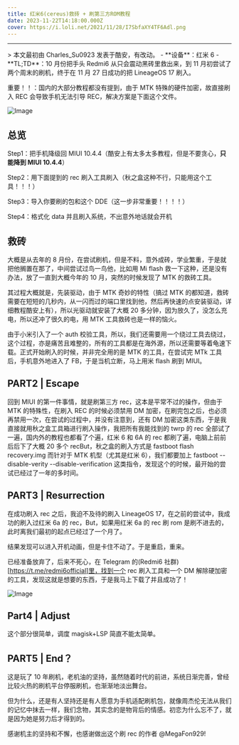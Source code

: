 ```yaml
---
title: 红米6(cereus)救砖 + 刷第三方ROM教程
date: 2023-11-22T14:18:00.000Z
cover: https://i.loli.net/2021/11/28/I7SbfaXY4TF6Adl.png
---
```


<hr />
> 本文最初由 Charles_Su0923 发表于酷安，有改动。
- **设备**：红米 6
- **TL;TD**：10 月份把手头 Redmi6 从只会震动黑砖里救出来，到 11 月初尝试了两个周末的刷机，终于在 11 月 27 日成功的把 LineageOS 17 刷入。

重要！！：国内的大部分教程都没有提到，由于 MTK 特殊的硬件加密，故直接刷入 REC 会导致手机无法引导 REC，解决方案是下面这个文件。

![Image](/image/post/3lSt1WAnUaoZMbv.png)

## 总览

Step1：把手机降级回 MIUI 10.4.4（酷安上有太多太多教程，但是不要贪心，**只能降到 MIUI 10.4.4**）

Step2：用下面提到的 rec 刷入工具刷入（秋之盒这种不行，只能用这个工具！！！）

Step3：导入你要刷的包和这个 DDE（这一步非常重要！！！！）

Step4：格式化 data 并且刷入系统，不出意外地话就会开机

## 救砖

大概是从去年的 8 月份，在尝试刷机，但是不料，意外成砖，学业繁重，于是就把他搁置在那了，中间尝试过鸟一鸟他，比如用 Mi flash 救一下这种，还是没有办法，放了一直到大概今年的 10 月，突然的时候发现了 MTK 的救砖工具。

其过程大概就是，先装驱动，由于 MTK 奇妙的特性（搞过 MTK 的都知道，救砖需要在短短的几秒内，从一闪而过的端口里找到他，然后再快速的点安装驱动，详细教程酷安上有），所以光驱动就安装了大概 20 多分钟，因为放久了，没怎么充电，所以还冲了很久的电，用 MTK 工具救砖也是一样的恼火。

由于小米引入了一个 auth 校验工具，所以，我们还需要用一个绕过工具去绕过，这个过程，亦是痛苦且难整的，所有的工具都是在海外源，所以还需要等着龟速下载。正式开始刷入的时候，并非完全用的是 MTK 的工具，在尝试完 MTk 工具后，手机意外地进入了 FB，于是当机立断，马上用米 flash 刷到 MIUI。

## PART2 | Escape

回到 MIUI 的第一件事情，就是刷第三方 rec，这本是平常不过的操作，但由于 MTK 的特殊性，在刷入 REC 的时候必须禁用 DM 加密，在刷完包之后，也必须再禁用一次，在尝试的过程中，并没有注意到，还有 DM 加密这类东西，于是我直接就用秋之盒工具箱进行刷入操作，我把所有我能找到的 twrp 的 rec 全部试了一遍，国内外的教程也都看了个遍，红米 6 和 6A 的 rec 都刷了遍，电脑上前前后后下了大概 20 多个 recBut，秋之盒的刷入方式是 fastboot flash recovery.img 而针对于 MTK 机型（尤其是红米 6），我们都要加上 fastboot --disable-verity --disable-verification 这类指令，发现这个的时候，最开始的尝试已经过了一年的多时间。

## PART3 | Resurrection

在成功刷入 rec 之后，我迫不及待的刷入 LineageOS 17，在之前的尝试中，我成功的刷入过红米 6a 的 rec，But，如果用红米 6a 的 rec 刷 rom 是刷不进去的，此时离我们最初的起点已经过了一个月了。

结果发现可以进入开机动画，但是卡住不动了。于是重启，重来。

已经准备放弃了，后来不死心，在 Telegram 的(Redmi6 社群)[https://t.me/redmi6official]里，找到一个 rec 刷入工具和一个 DM 解除硬加密的工具，发现这就是想要的东西，于是我马上下载了并且成功了！

![Image](/image/post/rwutbM9DBz6yoGL.png)

## Part4 | Adjust

这个部分很简单，调度 magisk+LSP 简直不能太简单。

## PART5 | End？

这是玩了 10 年刷机，老机油的坚持，虽然随着时代的前进，系统日渐完善，曾经比较火热的刷机平台停服刷机，也渐渐地淡出舞台。

但为什么，还是有人坚持还是有人愿意为手机适配刷机包，就像周杰伦无法从我们的记忆中抹去一样，我们念物，其实念的是物背后的情感。初恋为什么忘不了，就是因为她是努力后才得到的。

感谢机主的坚持和不懈，也感谢做出这个刷 rec 的作者 @MegaFon929!
